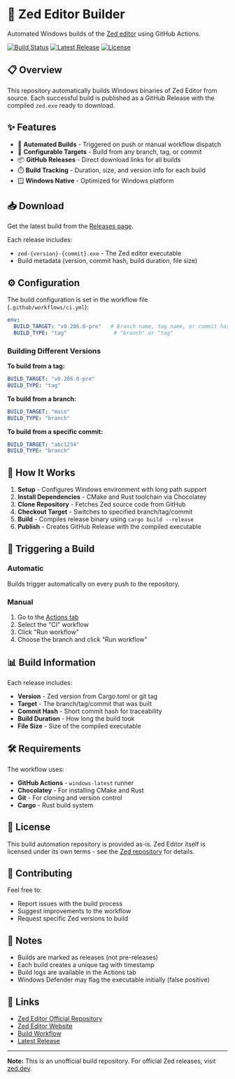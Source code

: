 # 🚀 Zed Editor Builder

Automated Windows builds of the [Zed editor](https://github.com/zed-industries/zed) using GitHub Actions.

[![Build Status](https://github.com/0xLordGoku/zed-windows-build/actions/workflows/ci.yml/badge.svg)](https://github.com/0xLordGoku/zed-windows-build/actions/workflows/ci.yml)
[![Latest Release](https://img.shields.io/github/v/release/0xLordGoku/zed-windows-build?label=latest%20build)](https://github.com/0xLordGoku/zed-windows-build/releases/latest)
[![License](https://img.shields.io/badge/license-MIT-blue.svg)](LICENSE)

## 📋 Overview

This repository automatically builds Windows binaries of Zed Editor from source. Each successful build is published as a GitHub Release with the compiled `zed.exe` ready to download.

## ✨ Features

- 🔄 **Automated Builds** - Triggered on push or manual workflow dispatch
- 🎯 **Configurable Targets** - Build from any branch, tag, or commit
- 📦 **GitHub Releases** - Direct download links for all builds
- ⏱️ **Build Tracking** - Duration, size, and version info for each build
- 🪟 **Windows Native** - Optimized for Windows platform

## 📥 Download

Get the latest build from the [Releases page](https://github.com/0xLordGoku/zed-windows-build/releases/latest).

Each release includes:
- `zed-{version}-{commit}.exe` - The Zed editor executable
- Build metadata (version, commit hash, build duration, file size)

## ⚙️ Configuration

The build configuration is set in the workflow file (`.github/workflows/ci.yml`):

```yaml
env:
  BUILD_TARGET: "v0.206.0-pre"   # Branch name, tag name, or commit hash
  BUILD_TYPE: "tag"               # "branch" or "tag"
```

### Building Different Versions

**To build from a tag:**
```yaml
BUILD_TARGET: "v0.206.0-pre"
BUILD_TYPE: "tag"
```

**To build from a branch:**
```yaml
BUILD_TARGET: "main"
BUILD_TYPE: "branch"
```

**To build from a specific commit:**
```yaml
BUILD_TARGET: "abc1234"
BUILD_TYPE: "branch"
```

## 🔧 How It Works

1. **Setup** - Configures Windows environment with long path support
2. **Install Dependencies** - CMake and Rust toolchain via Chocolatey
3. **Clone Repository** - Fetches Zed source code from GitHub
4. **Checkout Target** - Switches to specified branch/tag/commit
5. **Build** - Compiles release binary using `cargo build --release`
6. **Publish** - Creates GitHub Release with the compiled executable

## 🚀 Triggering a Build

### Automatic
Builds trigger automatically on every push to the repository.

### Manual
1. Go to the [Actions tab](https://github.com/0xLordGoku/zed-windows-build/actions)
2. Select the "CI" workflow
3. Click "Run workflow"
4. Choose the branch and click "Run workflow"

## 📊 Build Information

Each release includes:
- **Version** - Zed version from Cargo.toml or git tag
- **Target** - The branch/tag/commit that was built
- **Commit Hash** - Short commit hash for traceability
- **Build Duration** - How long the build took
- **File Size** - Size of the compiled executable

## 🛠️ Requirements

The workflow uses:
- **GitHub Actions** - `windows-latest` runner
- **Chocolatey** - For installing CMake and Rust
- **Git** - For cloning and version control
- **Cargo** - Rust build system

## 📝 License

This build automation repository is provided as-is. Zed Editor itself is licensed under its own terms - see the [Zed repository](https://github.com/zed-industries/zed) for details.

## 🤝 Contributing

Feel free to:
- Report issues with the build process
- Suggest improvements to the workflow
- Request specific Zed versions to build

## 📌 Notes

- Builds are marked as releases (not pre-releases)
- Each build creates a unique tag with timestamp
- Build logs are available in the Actions tab
- Windows Defender may flag the executable initially (false positive)

## 🔗 Links

- [Zed Editor Official Repository](https://github.com/zed-industries/zed)
- [Zed Editor Website](https://zed.dev)
- [Build Workflow](.github/workflows/ci.yml)
- [Latest Release](https://github.com/0xLordGoku/zed-windows-build/releases/latest)

---

**Note:** This is an unofficial build repository. For official Zed releases, visit [zed.dev](https://zed.dev).
